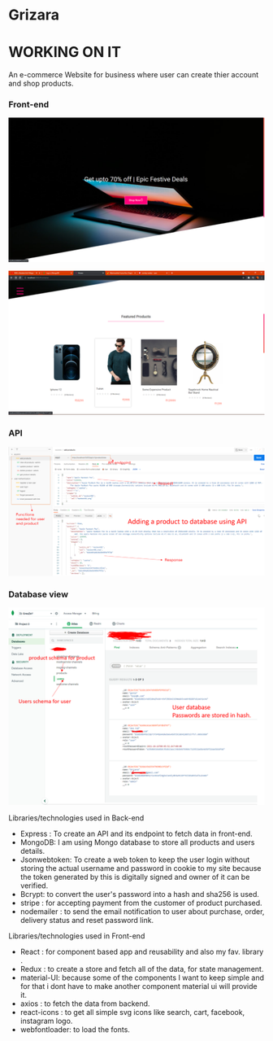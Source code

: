 # Grizara
# WORKING ON IT
An e-commerce Website for business where user can create thier account and shop products.

### Front-end
![](https://github.com/GreaZeY/Grizara/blob/main/Screenshots/grizara1.png)

![](https://github.com/GreaZeY/Grizara/blob/main/Screenshots/grizara.png)

### API 
![](https://github.com/GreaZeY/Grizara/blob/main/Screenshots/api.png)

### Database view
![](https://github.com/GreaZeY/Grizara/blob/main/Screenshots/Picture1.png)

Libraries/technologies used in Back-end

- Express : To create an API and its endpoint to fetch data in front-end.
- MongoDB: I am using Mongo database to store all products and users details.
- Jsonwebtoken: To create a web token to keep the user login without storing the actual username and password in cookie to my site because the token generated by this is digitally signed and owner of it can be verified.
- Bcrypt: to convert the user's password into a hash and sha256 is used.
- stripe : for accepting payment from the customer of product purchased.
- nodemailer : to send the email notification to user about purchase, order, delivery status and reset password link.

Libraries/technologies used in Front-end

- React : for component based app and reusability and also my fav. library .
- Redux : to create a store and fetch all of the data, for state management.
- material-UI: because some of the components I want to keep simple and for that i dont have to make another component material ui will provide it.
- axios : to fetch the data from backend.
- react-icons : to get all simple svg icons like search, cart, facebook, instagram logo.
- webfontloader: to load the fonts.
